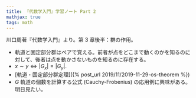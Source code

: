 ```yaml
---
title: 『代数学入門』学習ノート Part 2
mathjax: true
tags: math
---
```


川口周著『代数学入門』より。第 3 章後半：群の作用。

* 軌道と固定部分群はペアで覚える。前者が点をどこまで動くのかを知るのに対して、後者は点を動かさないものを知るのに存在する。
* $x \sim y \iff \vert G_x\rvert = \lvert G_y\rvert.$
* [軌道・固定部分群定理]({% post_url 2019/11/2019-11-29-os-theorem %})
* $G$ 軌道の個数を計算する公式 (Cauchy-Frobenius) の応用例に興味がある。明日見たい。
